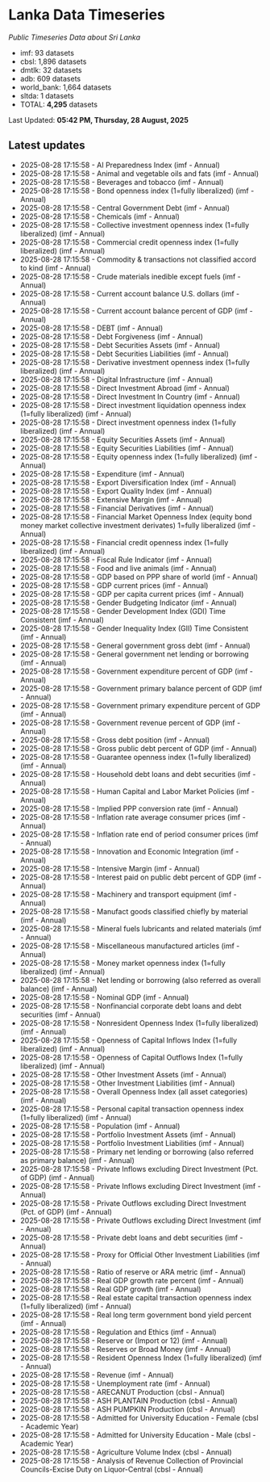 # Lanka Data Timeseries
*Public Timeseries Data about Sri Lanka*

* imf: 93 datasets
* cbsl: 1,896 datasets
* dmtlk: 32 datasets
* adb: 609 datasets
* world_bank: 1,664 datasets
* sltda: 1 datasets
* TOTAL: **4,295** datasets

Last Updated: **05:42 PM, Thursday, 28 August, 2025**

## Latest updates

* 2025-08-28 17:15:58 - AI Preparedness Index (imf - Annual)
* 2025-08-28 17:15:58 - Animal and vegetable oils and fats (imf - Annual)
* 2025-08-28 17:15:58 - Beverages and tobacco (imf - Annual)
* 2025-08-28 17:15:58 - Bond openness index (1=fully liberalized) (imf - Annual)
* 2025-08-28 17:15:58 - Central Government Debt (imf - Annual)
* 2025-08-28 17:15:58 - Chemicals (imf - Annual)
* 2025-08-28 17:15:58 - Collective investment openness index (1=fully liberalized) (imf - Annual)
* 2025-08-28 17:15:58 - Commercial credit openness index (1=fully liberalized) (imf - Annual)
* 2025-08-28 17:15:58 - Commodity & transactions not classified accord to kind (imf - Annual)
* 2025-08-28 17:15:58 - Crude materials inedible except fuels (imf - Annual)
* 2025-08-28 17:15:58 - Current account balance U.S. dollars (imf - Annual)
* 2025-08-28 17:15:58 - Current account balance percent of GDP (imf - Annual)
* 2025-08-28 17:15:58 - DEBT (imf - Annual)
* 2025-08-28 17:15:58 - Debt Forgiveness (imf - Annual)
* 2025-08-28 17:15:58 - Debt Securities Assets (imf - Annual)
* 2025-08-28 17:15:58 - Debt Securities Liabilities (imf - Annual)
* 2025-08-28 17:15:58 - Derivative investment openness index (1=fully liberalized) (imf - Annual)
* 2025-08-28 17:15:58 - Digital Infrastructure (imf - Annual)
* 2025-08-28 17:15:58 - Direct Investment Abroad (imf - Annual)
* 2025-08-28 17:15:58 - Direct Investment In Country (imf - Annual)
* 2025-08-28 17:15:58 - Direct investment liquidation openness index (1=fully liberalized) (imf - Annual)
* 2025-08-28 17:15:58 - Direct investment openness index (1=fully liberalized) (imf - Annual)
* 2025-08-28 17:15:58 - Equity Securities Assets (imf - Annual)
* 2025-08-28 17:15:58 - Equity Securities Liabilities (imf - Annual)
* 2025-08-28 17:15:58 - Equity openness index (1=fully liberalized) (imf - Annual)
* 2025-08-28 17:15:58 - Expenditure (imf - Annual)
* 2025-08-28 17:15:58 - Export Diversification Index (imf - Annual)
* 2025-08-28 17:15:58 - Export Quality Index (imf - Annual)
* 2025-08-28 17:15:58 - Extensive Margin (imf - Annual)
* 2025-08-28 17:15:58 - Financial Derivatives (imf - Annual)
* 2025-08-28 17:15:58 - Financial Market Openness Index (equity bond money market collective investment derivates) 1=fully liberalized (imf - Annual)
* 2025-08-28 17:15:58 - Financial credit openness index (1=fully liberalized) (imf - Annual)
* 2025-08-28 17:15:58 - Fiscal Rule Indicator (imf - Annual)
* 2025-08-28 17:15:58 - Food and live animals (imf - Annual)
* 2025-08-28 17:15:58 - GDP based on PPP share of world (imf - Annual)
* 2025-08-28 17:15:58 - GDP current prices (imf - Annual)
* 2025-08-28 17:15:58 - GDP per capita current prices (imf - Annual)
* 2025-08-28 17:15:58 - Gender Budgeting Indicator (imf - Annual)
* 2025-08-28 17:15:58 - Gender Development Index (GDI) Time Consistent (imf - Annual)
* 2025-08-28 17:15:58 - Gender Inequality Index (GII) Time Consistent (imf - Annual)
* 2025-08-28 17:15:58 - General government gross debt (imf - Annual)
* 2025-08-28 17:15:58 - General government net lending or borrowing (imf - Annual)
* 2025-08-28 17:15:58 - Government expenditure percent of GDP (imf - Annual)
* 2025-08-28 17:15:58 - Government primary balance percent of GDP (imf - Annual)
* 2025-08-28 17:15:58 - Government primary expenditure percent of GDP (imf - Annual)
* 2025-08-28 17:15:58 - Government revenue percent of GDP (imf - Annual)
* 2025-08-28 17:15:58 - Gross debt position (imf - Annual)
* 2025-08-28 17:15:58 - Gross public debt percent of GDP (imf - Annual)
* 2025-08-28 17:15:58 - Guarantee openness index (1=fully liberalized) (imf - Annual)
* 2025-08-28 17:15:58 - Household debt loans and debt securities (imf - Annual)
* 2025-08-28 17:15:58 - Human Capital and Labor Market Policies (imf - Annual)
* 2025-08-28 17:15:58 - Implied PPP conversion rate (imf - Annual)
* 2025-08-28 17:15:58 - Inflation rate average consumer prices (imf - Annual)
* 2025-08-28 17:15:58 - Inflation rate end of period consumer prices (imf - Annual)
* 2025-08-28 17:15:58 - Innovation and Economic Integration (imf - Annual)
* 2025-08-28 17:15:58 - Intensive Margin (imf - Annual)
* 2025-08-28 17:15:58 - Interest paid on public debt percent of GDP (imf - Annual)
* 2025-08-28 17:15:58 - Machinery and transport equipment (imf - Annual)
* 2025-08-28 17:15:58 - Manufact goods classified chiefly by material (imf - Annual)
* 2025-08-28 17:15:58 - Mineral fuels lubricants and related materials (imf - Annual)
* 2025-08-28 17:15:58 - Miscellaneous manufactured articles (imf - Annual)
* 2025-08-28 17:15:58 - Money market openness index (1=fully liberalized) (imf - Annual)
* 2025-08-28 17:15:58 - Net lending or borrowing (also referred as overall balance) (imf - Annual)
* 2025-08-28 17:15:58 - Nominal GDP (imf - Annual)
* 2025-08-28 17:15:58 - Nonfinancial corporate debt loans and debt securities (imf - Annual)
* 2025-08-28 17:15:58 - Nonresident Openness Index (1=fully liberalized) (imf - Annual)
* 2025-08-28 17:15:58 - Openness of Capital Inflows Index (1=fully liberalized) (imf - Annual)
* 2025-08-28 17:15:58 - Openness of Capital Outflows Index (1=fully liberalized) (imf - Annual)
* 2025-08-28 17:15:58 - Other Investment Assets (imf - Annual)
* 2025-08-28 17:15:58 - Other Investment Liabilities (imf - Annual)
* 2025-08-28 17:15:58 - Overall Openness Index (all asset categories) (imf - Annual)
* 2025-08-28 17:15:58 - Personal capital transaction openness index (1=fully liberalized) (imf - Annual)
* 2025-08-28 17:15:58 - Population (imf - Annual)
* 2025-08-28 17:15:58 - Portfolio Investment Assets (imf - Annual)
* 2025-08-28 17:15:58 - Portfolio Investment Liabilities (imf - Annual)
* 2025-08-28 17:15:58 - Primary net lending or borrowing (also referred as primary balance) (imf - Annual)
* 2025-08-28 17:15:58 - Private Inflows excluding Direct Investment (Pct. of GDP) (imf - Annual)
* 2025-08-28 17:15:58 - Private Inflows excluding Direct Investment (imf - Annual)
* 2025-08-28 17:15:58 - Private Outflows excluding Direct Investment (Pct. of GDP) (imf - Annual)
* 2025-08-28 17:15:58 - Private Outflows excluding Direct Investment (imf - Annual)
* 2025-08-28 17:15:58 - Private debt loans and debt securities (imf - Annual)
* 2025-08-28 17:15:58 - Proxy for Official Other Investment Liabilities (imf - Annual)
* 2025-08-28 17:15:58 - Ratio of reserve or ARA metric (imf - Annual)
* 2025-08-28 17:15:58 - Real GDP growth rate percent (imf - Annual)
* 2025-08-28 17:15:58 - Real GDP growth (imf - Annual)
* 2025-08-28 17:15:58 - Real estate capital transaction openness index (1=fully liberalized) (imf - Annual)
* 2025-08-28 17:15:58 - Real long term government bond yield percent (imf - Annual)
* 2025-08-28 17:15:58 - Regulation and Ethics (imf - Annual)
* 2025-08-28 17:15:58 - Reserve or (Import or 12) (imf - Annual)
* 2025-08-28 17:15:58 - Reserves or Broad Money (imf - Annual)
* 2025-08-28 17:15:58 - Resident Openness Index (1=fully liberalized) (imf - Annual)
* 2025-08-28 17:15:58 - Revenue (imf - Annual)
* 2025-08-28 17:15:58 - Unemployment rate (imf - Annual)
* 2025-08-28 17:15:58 - ARECANUT Production (cbsl - Annual)
* 2025-08-28 17:15:58 - ASH PLANTAIN Production (cbsl - Annual)
* 2025-08-28 17:15:58 - ASH PUMPKIN Production (cbsl - Annual)
* 2025-08-28 17:15:58 - Admitted for University Education - Female (cbsl - Academic Year)
* 2025-08-28 17:15:58 - Admitted for University Education - Male (cbsl - Academic Year)
* 2025-08-28 17:15:58 - Agriculture Volume Index (cbsl - Annual)
* 2025-08-28 17:15:58 - Analysis of Revenue Collection of Provincial Councils-Excise Duty on Liquor-Central (cbsl - Annual)